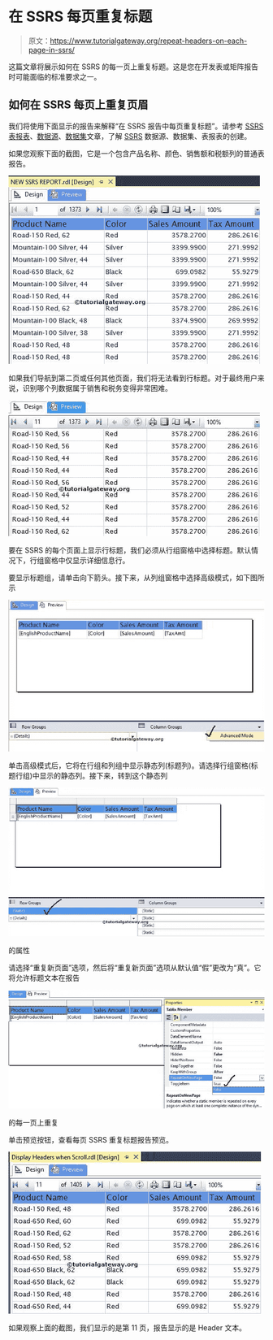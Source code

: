 # 在 SSRS 每页重复标题

> 原文：<https://www.tutorialgateway.org/repeat-headers-on-each-page-in-ssrs/>

这篇文章将展示如何在 SSRS 的每一页上重复标题。这是您在开发表或矩阵报告时可能面临的标准要求之一。

## 如何在 SSRS 每页上重复页眉

我们将使用下面显示的报告来解释“在 SSRS 报告中每页重复标题”。请参考 [SSRS 表报表](https://www.tutorialgateway.org/ssrs-table-report/)、[数据源](https://www.tutorialgateway.org/ssrs-shared-data-source/)、[数据集](https://www.tutorialgateway.org/shared-dataset-in-ssrs/)文章，了解 [SSRS](https://www.tutorialgateway.org/ssrs/) 数据源、数据集、表报表的创建。

如果您观察下面的截图，它是一个包含产品名称、颜色、销售额和税额列的普通表报告。

![Repeat Headers on Each Page in SSRS 1](img/a5fcfc1e56310ae1245e3bdf8d61c1d2.png)

如果我们导航到第二页或任何其他页面，我们将无法看到行标题。对于最终用户来说，识别哪个列数据属于销售和税务变得非常困难。

![Repeat Headers on Each Page in SSRS 2](img/66f1b0ebb3d71478b14551b46d3725d0.png)

要在 SSRS 的每个页面上显示行标题，我们必须从行组窗格中选择标题。默认情况下，行组窗格中仅显示详细信息行。

要显示标题组，请单击向下箭头。接下来，从列组窗格中选择高级模式，如下图所示

![Repeat Headers on Each Page in SSRS 3](img/ea403ca80f274d74151b2e40fcc946df.png)

单击高级模式后，它将在行组和列组中显示静态列(标题列)。请选择行组窗格(标题行组)中显示的静态列。接下来，转到这个静态列

![Repeat Headers on Each Page in SSRS 4](img/d36b20132f08923fd1f6f8c944165a54.png)

的属性

请选择“重复新页面”选项，然后将“重复新页面”选项从默认值“假”更改为“真”。它将允许标题文本在报告

![Repeat Headers on Each Page in SSRS 5](img/389c41cf99dcbfbfa361d3be8217b400.png)

的每一页上重复

单击预览按钮，查看每页 SSRS 重复标题报告预览。

![Repeat Headers on Each Page in SSRS 6](img/a0dd8dd100f32f2fb7e6d9baa7bb3beb.png)

如果观察上面的截图，我们显示的是第 11 页，报告显示的是 Header 文本。